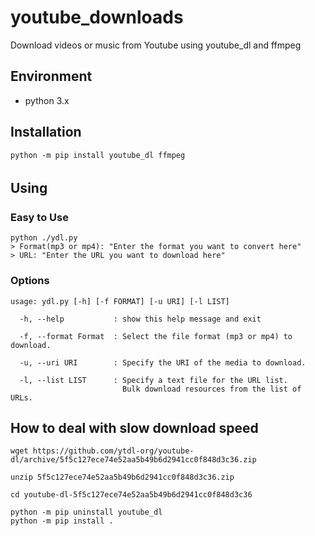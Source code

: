 # youtube_downloads

Download videos or music from Youtube using youtube_dl and ffmpeg

## Environment

- python 3.x

## Installation

```
python -m pip install youtube_dl ffmpeg
```


## Using　

### Easy to Use
```
python ./ydl.py
> Format(mp3 or mp4): "Enter the format you want to convert here"
> URL: "Enter the URL you want to download here"
```

### Options
```
usage: ydl.py [-h] [-f FORMAT] [-u URI] [-l LIST]

  -h, --help           : show this help message and exit

  -f, --format Format  : Select the file format (mp3 or mp4) to download.

  -u, --uri URI        : Specify the URI of the media to download.

  -l, --list LIST      : Specify a text file for the URL list.
                         Bulk download resources from the list of URLs.

```

## How to deal with slow download speed

```
wget https://github.com/ytdl-org/youtube-dl/archive/5f5c127ece74e52aa5b49b6d2941cc0f848d3c36.zip

unzip 5f5c127ece74e52aa5b49b6d2941cc0f848d3c36.zip

cd youtube-dl-5f5c127ece74e52aa5b49b6d2941cc0f848d3c36

python -m pip uninstall youtube_dl
python -m pip install .
```
